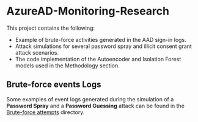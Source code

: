 # AzureAD-Monitoring-Research

This project contains the following:
- Example of brute-force activities generated in the AAD sign-in logs.
- Attack simulations for several password spray and illicit consent grant attack scenarios.
- The code implementation of the Autoencoder and Isolation Forest models used in the Methodology section.


<h2> Brute-force events Logs </h2>

Some examples of event logs generated during the simulation of a <b>Password Spray</b> and a <b>Password Guessing</b> attack can be found in the [Brute-force attempts](https://github.com/Stefan-Cracea/AzureAD-Monitoring-Research/tree/main/Brute-force%20attempts) directory.
